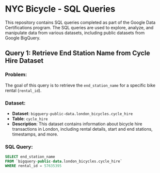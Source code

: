 # NYC Bicycle - SQL Queries

This repository contains SQL queries completed as part of the Google Data Certifications program. The SQL queries are used to explore, analyze, and manipulate data from various datasets, including public datasets from Google BigQuery.

## Query 1: Retrieve End Station Name from Cycle Hire Dataset

### Problem:
The goal of this query is to retrieve the `end_station_name` for a specific bike rental (`rental_id`).

### Dataset:
- **Dataset**: `bigquery-public-data.london_bicycles.cycle_hire`
- **Table**: `cycle_hire`
- **Description**: This dataset contains information about bicycle hire transactions in London, including rental details, start and end stations, timestamps, and more.

### SQL Query:
```sql
SELECT end_station_name
FROM `bigquery-public-data.london_bicycles.cycle_hire`
WHERE rental_id = 57635395
